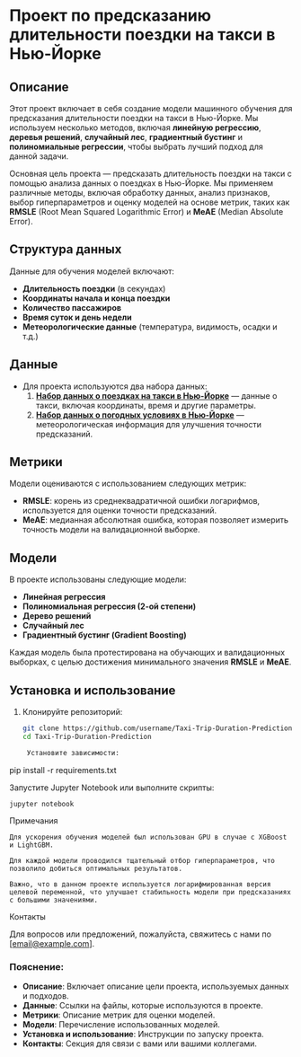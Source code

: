 # Проект по предсказанию длительности поездки на такси в Нью-Йорке

## Описание
Этот проект включает в себя создание модели машинного обучения для предсказания длительности поездки на такси в Нью-Йорке. Мы используем несколько методов, включая **линейную регрессию**, **деревья решений**, **случайный лес**, **градиентный бустинг** и **полиномиальные регрессии**, чтобы выбрать лучший подход для данной задачи.

Основная цель проекта — предсказать длительность поездки на такси с помощью анализа данных о поездках в Нью-Йорке. Мы применяем различные методы, включая обработку данных, анализ признаков, выбор гиперпараметров и оценку моделей на основе метрик, таких как **RMSLE** (Root Mean Squared Logarithmic Error) и **MeAE** (Median Absolute Error).

## Структура данных
Данные для обучения моделей включают:
- **Длительность поездки** (в секундах)
- **Координаты начала и конца поездки**
- **Количество пассажиров**
- **Время суток и день недели**
- **Метеорологические данные** (температура, видимость, осадки и т.д.)

## Данные
- Для проекта используются два набора данных:
  1. [**Набор данных о поездках на такси в Нью-Йорке**](https://drive.google.com/file/d/1ecWjor7Tn3HP7LEAm5a0B_wrIfdcVGwR/view) — данные о такси, включая координаты, время и другие параметры.
  2. [**Набор данных о погодных условиях в Нью-Йорке**](https://drive.google.com/file/d/1X_EJEfERiXki0SKtbnCL9JDv49Go14lF/view) — метеорологическая информация для улучшения точности предсказаний.

## Метрики
Модели оцениваются с использованием следующих метрик:
- **RMSLE**: корень из среднеквадратичной ошибки логарифмов, используется для оценки точности предсказаний.
- **MeAE**: медианная абсолютная ошибка, которая позволяет измерить точность модели на валидационной выборке.

## Модели
В проекте использованы следующие модели:
- **Линейная регрессия**
- **Полиномиальная регрессия (2-ой степени)**
- **Дерево решений**
- **Случайный лес**
- **Градиентный бустинг (Gradient Boosting)**

Каждая модель была протестирована на обучающих и валидационных выборках, с целью достижения минимального значения **RMSLE** и **MeAE**.

## Установка и использование
1. Клонируйте репозиторий:
   ```bash
   git clone https://github.com/username/Taxi-Trip-Duration-Prediction.git
   cd Taxi-Trip-Duration-Prediction

    Установите зависимости:

pip install -r requirements.txt

Запустите Jupyter Notebook или выполните скрипты:

    jupyter notebook

Примечания

    Для ускорения обучения моделей был использован GPU в случае с XGBoost и LightGBM.

    Для каждой модели проводился тщательный отбор гиперпараметров, что позволило добиться оптимальных результатов.

    Важно, что в данном проекте используется логарифмированная версия целевой переменной, что улучшает стабильность модели при предсказаниях с большими значениями.

Контакты

Для вопросов или предложений, пожалуйста, свяжитесь с нами по [email@example.com].


### Пояснение:
- **Описание**: Включает описание цели проекта, используемых данных и подходов.
- **Данные**: Ссылки на файлы, которые используются в проекте.
- **Метрики**: Описание метрик для оценки моделей.
- **Модели**: Перечисление использованных моделей.
- **Установка и использование**: Инструкции по запуску проекта.
- **Контакты**: Секция для связи с вами или вашими коллегами.
